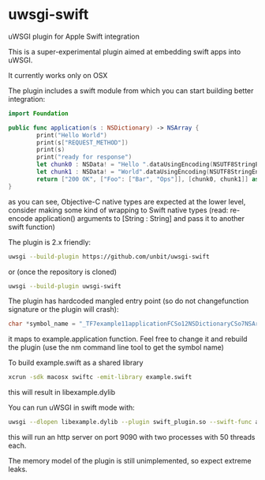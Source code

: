 # uwsgi-swift
uWSGI plugin for Apple Swift integration

This is a super-experimental plugin aimed at embedding swift apps into uWSGI.

It currently works only on OSX

The plugin includes a swift module from which you can start building better integration:

```swift
import Foundation

public func application(s : NSDictionary) -> NSArray {
        print("Hello World")
        print(s["REQUEST_METHOD"])
        print(s)
        print("ready for response")
        let chunk0 : NSData! = "Hello ".dataUsingEncoding(NSUTF8StringEncoding)
        let chunk1 : NSData! = "World".dataUsingEncoding(NSUTF8StringEncoding)
        return ["200 OK", ["Foo": ["Bar", "Ops"]], [chunk0, chunk1]] as NSArray
}
```

as you can see, Objective-C native types are expected at the lower level, consider making some kind of wrapping to Swift native types (read: re-encode application() arguments to [String : String] and pass it to another swift function)


The plugin is 2.x friendly:

```sh
uwsgi --build-plugin https://github.com/unbit/uwsgi-swift
```

or (once the repository is cloned)

```sh
uwsgi --build-plugin uwsgi-swift
```


The plugin has hardcoded mangled entry point (so do not changefunction signature or the plugin will crash):

```c
char *symbol_name = "_TF7example11applicationFCSo12NSDictionaryCSo7NSArray";
```

it maps to example.application function. Feel free to change it and rebuild the plugin (use the nm command line tool to get the symbol name)

To build example.swift as a shared library

```sh
xcrun -sdk macosx swiftc -emit-library example.swift 
```

this will result in libexample.dylib

You can run uWSGI in swift mode with:

```sh
uwsgi --dlopen libexample.dylib --plugin swift_plugin.so --swift-func application --http-socket :9090 --threads 50 -p 2 -M
```

this will run an http server on port 9090 with two processes with 50 threads each.

The memory model of the plugin is still unimplemented, so expect extreme leaks.
